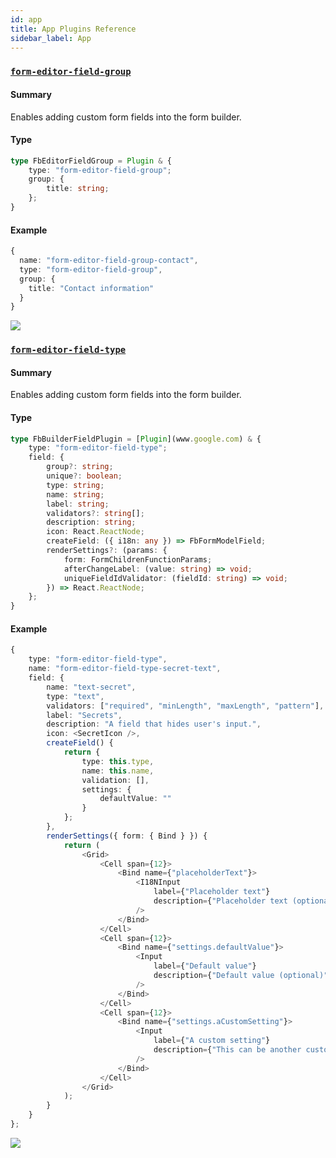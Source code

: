 ```yaml
---
id: app
title: App Plugins Reference
sidebar_label: App
---
```


### [`form-editor-field-group`](/docs/webiny-apps/form-builder/development/plugins-reference/app#form-editor-field-group)

#### Summary

Enables adding custom form fields into the form builder.

#### Type

```ts
type FbEditorFieldGroup = Plugin & {
    type: "form-editor-field-group";
    group: {
        title: string;
    };
}
```

#### Example

```ts
{
  name: "form-editor-field-group-contact",
  type: "form-editor-field-group",
  group: {
    title: "Contact information"
  }
}
```

![](/img/webiny-apps/form-builder/development/form-field-groups/contact-details-group.png)


### [`form-editor-field-type`](/docs/webiny-apps/form-builder/development/plugins-reference/app#form-editor-field-type)

#### Summary

Enables adding custom form fields into the form builder.

#### Type

```ts
type FbBuilderFieldPlugin = [Plugin](www.google.com) & {
    type: "form-editor-field-type";
    field: {
        group?: string;
        unique?: boolean;
        type: string;
        name: string;
        label: string;
        validators?: string[];
        description: string;
        icon: React.ReactNode;
        createField: ({ i18n: any }) => FbFormModelField;
        renderSettings?: (params: {
            form: FormChildrenFunctionParams;
            afterChangeLabel: (value: string) => void;
            uniqueFieldIdValidator: (fieldId: string) => void;
        }) => React.ReactNode;
    };
}
```

#### Example

```ts
{
    type: "form-editor-field-type",
    name: "form-editor-field-type-secret-text",
    field: {
        name: "text-secret",
        type: "text",
        validators: ["required", "minLength", "maxLength", "pattern"],
        label: "Secrets",
        description: "A field that hides user's input.",
        icon: <SecretIcon />,
        createField() {
            return {
                type: this.type,
                name: this.name,
                validation: [],
                settings: {
                    defaultValue: ""
                }
            };
        },
        renderSettings({ form: { Bind } }) {
            return (
                <Grid>
                    <Cell span={12}>
                        <Bind name={"placeholderText"}>
                            <I18NInput
                                label={"Placeholder text"}
                                description={"Placeholder text (optional)"}
                            />
                        </Bind>
                    </Cell>
                    <Cell span={12}>
                        <Bind name={"settings.defaultValue"}>
                            <Input
                                label={"Default value"}
                                description={"Default value (optional)"}
                            />
                        </Bind>
                    </Cell>
                    <Cell span={12}>
                        <Bind name={"settings.aCustomSetting"}>
                            <Input
                                label={"A custom setting"}
                                description={"This can be another custom setting needed for the input."}
                            />
                        </Bind>
                    </Cell>
                </Grid>
            );
        }
    }
};
```

![](/img/webiny-apps/form-builder/development/form-fields/form-field-registered.png)

